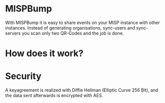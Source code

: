 # MISPBump

With MISPBump it is easy to share events on your MISP instance with other instances. Instead of generating organisations, sync-users and sync-servers you scan only two QR-Codes and the job is done.

# How does it work?


# Security

A keyagreement is realized with Diffie Hellman (Elliptic Curve 256 Bit), and the data sent afterwards is encrypted with AES.  
